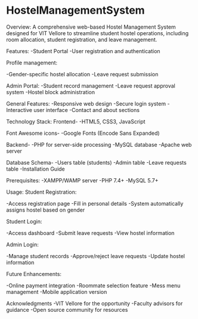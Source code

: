 # HostelManagementSystem
Overview:
A comprehensive web-based Hostel Management System designed for VIT Vellore to streamline student hostel operations, including room allocation, student registration, and leave management.

Features:
-Student Portal
-User registration and authentication

Profile management:

-Gender-specific hostel allocation
-Leave request submission

Admin Portal:
-Student record management
-Leave request approval system
-Hostel block administration

General Features:
-Responsive web design
-Secure login system
-Interactive user interface
-Contact and about sections

Technology Stack:
Frontend-
-HTML5, CSS3, JavaScript

Font Awesome icons-
-Google Fonts (Encode Sans Expanded)

Backend-
-PHP for server-side processing
-MySQL database
-Apache web server

Database Schema-
-Users table (students)
-Admin table
-Leave requests table
-Installation Guide

Prerequisites:
-XAMPP/WAMP server
-PHP 7.4+
-MySQL 5.7+

Usage:
Student Registration:

-Access registration page
-Fill in personal details
-System automatically assigns hostel based on gender

Student Login:

-Access dashboard
-Submit leave requests
-View hostel information

Admin Login:

-Manage student records
-Approve/reject leave requests
-Update hostel information

Future Enhancements:

-Online payment integration
-Roommate selection feature
-Mess menu management
-Mobile application version

Acknowledgments
-VIT Vellore for the opportunity
-Faculty advisors for guidance
-Open source community for resources
